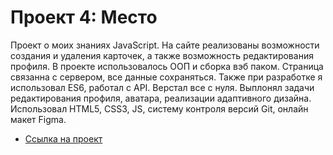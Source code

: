 # Проект 4: Место

Проект о моих знаниях JavaScript. На сайте реализованы возможности создания и удаления карточек, а также возможность редактирования профиля. В проекте использовалось ООП и сборка вэб паком. Страница связанна с сервером, все данные сохраняться. Также при разработке я использовал ES6, работал с API. Верстал все с нуля. Выплонял задачи редактирования профиля, аватара, реализации адаптивного дизайна. Использовал HTML5, CSS3, JS, систему контроля версий Git, онлайн макет Figma.

* [Ссылка на проект](https://some-body228.github.io/mesto)

